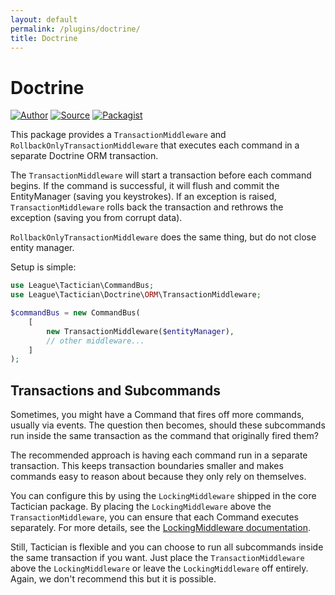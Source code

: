 ```yaml
---
layout: default
permalink: /plugins/doctrine/
title: Doctrine
---
```


# Doctrine

[![Author](https://img.shields.io/badge/author-@rosstuck-blue.svg?style=flat-square)](https://twitter.com/rosstuck)
[![Source](https://img.shields.io/badge/source-league/tactician--doctrine-blue.svg?style=flat-square)](https://github.com/thephpleague/tactician-doctrine)
[![Packagist](https://img.shields.io/packagist/v/league/tactician-doctrine.svg?style=flat-square)](https://packagist.org/packages/league/tactician-doctrine)

This package provides a `TransactionMiddleware` and `RollbackOnlyTransactionMiddleware` that executes each command in a separate Doctrine ORM transaction.

The `TransactionMiddleware` will start a transaction before each command begins. If the command is successful, it will flush and commit the EntityManager (saving you keystrokes). If an exception is raised, `TransactionMiddleware` rolls back the transaction and rethrows the exception (saving you from corrupt data).

`RollbackOnlyTransactionMiddleware` does the same thing, but do not close entity manager.

Setup is simple:

~~~php
use League\Tactician\CommandBus;
use League\Tactician\Doctrine\ORM\TransactionMiddleware;

$commandBus = new CommandBus(
    [
        new TransactionMiddleware($entityManager),
        // other middleware...
    ]
);
~~~

## Transactions and Subcommands
Sometimes, you might have a Command that fires off more commands, usually via events. The question then becomes, should these subcommands run inside the same transaction as the command that originally fired them?

The recommended approach is having each command run in a separate transaction. This keeps transaction boundaries smaller and makes commands easy to reason about because they only rely on themselves.

You can configure this by using the `LockingMiddleware` shipped in the core Tactician package. By placing the `LockingMiddleware` above the `TransactionMiddleware`, you can ensure that each Command executes separately. For more details, see the [LockingMiddleware documentation](/plugins/locking-middleware/).

Still, Tactician is flexible and you can choose to run all subcommands inside the same transaction if you want. Just place the `TransactionMiddleware` above the `LockingMiddleware` or leave the `LockingMiddleware` off entirely. Again, we don't recommend this but it is possible.
